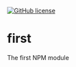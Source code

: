 [![GitHub license](https://img.shields.io/github/license/sompura/first)](https://github.com/sompura/first)

# first
The first NPM module
